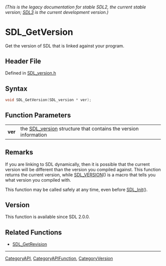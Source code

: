 ###### (This is the legacy documentation for stable SDL2, the current stable version; [SDL3](https://wiki.libsdl.org/SDL3/) is the current development version.)
# SDL_GetVersion

Get the version of SDL that is linked against your program.

## Header File

Defined in [SDL_version.h](https://github.com/libsdl-org/SDL/blob/SDL2/include/SDL_version.h)

## Syntax

```c
void SDL_GetVersion(SDL_version * ver);

```

## Function Parameters

|             |                                                                                |
| ----------- | ------------------------------------------------------------------------------ |
| **ver**     | the [SDL_version](SDL_version) structure that contains the version information |

## Remarks

If you are linking to SDL dynamically, then it is possible that the current
version will be different than the version you compiled against. This
function returns the current version, while [SDL_VERSION](SDL_VERSION)() is
a macro that tells you what version you compiled with.

This function may be called safely at any time, even before
[SDL_Init](SDL_Init)().

## Version

This function is available since SDL 2.0.0.

## Related Functions

* [SDL_GetRevision](SDL_GetRevision)

----
[CategoryAPI](CategoryAPI), [CategoryAPIFunction](CategoryAPIFunction), [CategoryVersion](CategoryVersion)


